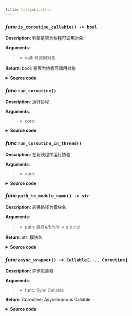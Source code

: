 ```yaml
---
title: liteyuki.utils
---
```

### *func* `is_coroutine_callable() -> bool`



**Description**: 判断是否为协程可调用对象

**Arguments**:
> - call: 可调用对象  

**Return**: bool: 是否为协程可调用对象


<details>
<summary> <b>Source code</b> </summary>

```python
def is_coroutine_callable(call: Callable[..., Any]) -> bool:
    """
    判断是否为协程可调用对象
    Args:
        call: 可调用对象
    Returns:
        bool: 是否为协程可调用对象
    """
    if inspect.isroutine(call):
        return inspect.iscoroutinefunction(call)
    if inspect.isclass(call):
        return False
    func_ = getattr(call, '__call__', None)
    return inspect.iscoroutinefunction(func_)
```
</details>

### *func* `run_coroutine()`



**Description**: 运行协程

**Arguments**:
> - coro:   


<details>
<summary> <b>Source code</b> </summary>

```python
def run_coroutine(*coro: Coroutine):
    """
    运行协程
    Args:
        coro:

    Returns:

    """
    try:
        loop = asyncio.get_event_loop()
        if loop.is_running():
            for c in coro:
                asyncio.ensure_future(c)
        else:
            for c in coro:
                loop.run_until_complete(c)
    except RuntimeError:
        loop = asyncio.new_event_loop()
        asyncio.set_event_loop(loop)
        loop.run_until_complete(asyncio.gather(*coro))
        loop.close()
    except Exception as e:
        logger.error(f'Exception occurred: {e}')
```
</details>

### *func* `run_coroutine_in_thread()`



**Description**: 在新线程中运行协程

**Arguments**:
> - coro:   


<details>
<summary> <b>Source code</b> </summary>

```python
def run_coroutine_in_thread(*coro: Coroutine):
    """
    在新线程中运行协程
    Args:
        coro:

    Returns:

    """
    threading.Thread(target=run_coroutine, args=coro, daemon=True).start()
```
</details>

### *func* `path_to_module_name() -> str`



**Description**: 转换路径为模块名

**Arguments**:
> - path: 路径a/b/c/d -> a.b.c.d  

**Return**: str: 模块名


<details>
<summary> <b>Source code</b> </summary>

```python
def path_to_module_name(path: Path) -> str:
    """
    转换路径为模块名
    Args:
        path: 路径a/b/c/d -> a.b.c.d
    Returns:
        str: 模块名
    """
    rel_path = path.resolve().relative_to(Path.cwd().resolve())
    if rel_path.stem == '__init__':
        return '.'.join(rel_path.parts[:-1])
    else:
        return '.'.join(rel_path.parts[:-1] + (rel_path.stem,))
```
</details>

### *func* `async_wrapper() -> Callable[..., Coroutine]`



**Description**: 异步包装器

**Arguments**:
> - func: Sync Callable  

**Return**: Coroutine: Asynchronous Callable


<details>
<summary> <b>Source code</b> </summary>

```python
def async_wrapper(func: Callable[..., Any]) -> Callable[..., Coroutine]:
    """
    异步包装器
    Args:
        func: Sync Callable
    Returns:
        Coroutine: Asynchronous Callable
    """

    async def wrapper(*args, **kwargs):
        return func(*args, **kwargs)
    wrapper.__signature__ = inspect.signature(func)
    return wrapper
```
</details>

